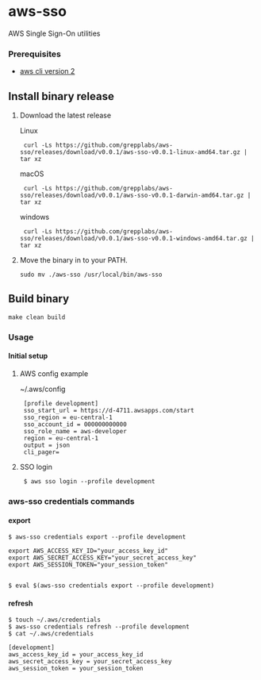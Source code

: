 # aws-sso
AWS Single Sign-On utilities

### Prerequisites
- [aws cli version 2](https://docs.aws.amazon.com/cli/latest/userguide/install-cliv2.html)

## Install binary release

1. Download the latest release

   Linux

        curl -Ls https://github.com/grepplabs/aws-sso/releases/download/v0.0.1/aws-sso-v0.0.1-linux-amd64.tar.gz | tar xz

   macOS

        curl -Ls https://github.com/grepplabs/aws-sso/releases/download/v0.0.1/aws-sso-v0.0.1-darwin-amd64.tar.gz | tar xz

   windows

        curl -Ls https://github.com/grepplabs/aws-sso/releases/download/v0.0.1/aws-sso-v0.0.1-windows-amd64.tar.gz | tar xz

2. Move the binary in to your PATH.

    ```
    sudo mv ./aws-sso /usr/local/bin/aws-sso
    ```

## Build binary

    make clean build


### Usage
#### Initial setup

1. AWS config example

    ~/.aws/config

   ```
    [profile development]
    sso_start_url = https://d-4711.awsapps.com/start
    sso_region = eu-central-1
    sso_account_id = 000000000000
    sso_role_name = aws-developer
    region = eu-central-1
    output = json
    cli_pager=
    ```

2. SSO login

   ```
    $ aws sso login --profile development
   ```

### aws-sso credentials commands

#### export

   ```
   $ aws-sso credentials export --profile development

   export AWS_ACCESS_KEY_ID="your_access_key_id"
   export AWS_SECRET_ACCESS_KEY="your_secret_access_key"
   export AWS_SESSION_TOKEN="your_session_token"


   $ eval $(aws-sso credentials export --profile development)
   ```

#### refresh

   ```
   $ touch ~/.aws/credentials
   $ aws-sso credentials refresh --profile development
   $ cat ~/.aws/credentials

   [development]
   aws_access_key_id = your_access_key_id
   aws_secret_access_key = your_secret_access_key
   aws_session_token = your_session_token
